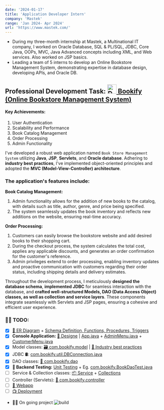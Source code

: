 ```yaml
---
date: '2024-01-17'
title: 'Application Developer Intern'
company: 'Mastek'
range: 'Jan 2024- Apr 2024'
url: 'https://www.mastek.com/'
---
```


<!-- > React.js, JSON Web Token (JWT) -->

- During my three-month internship at Mastek, a Multinational IT company, I worked on Oracle Database, SQL & PL/SQL, JDBC, Core Java, OOPs, MVC, Java Advanced concepts including XML, and Web services. Also worked on JSP basics.
- Leading a team of 5 interns to develop an Online Bookstore Management System, demonstrating expertise in database design, developing APIs, and Oracle DB.

<!-- ## Professional Development Task: [🔗 Bookify (Online Bookstore Management System)](https://github.com/Ayon-SSP/Bookify-OBMS) -->
<h2>Professional Development Task: <a href='https://github.com/Ayon-SSP/Bookify-OBMS' target="_blank"><img src="https://github.com/Ayon-SSP/bookify-obms-webapp/assets/80549753/334c8d8d-a952-4707-9fed-cc935f8bb8d2" alt="Description of the image" style="width: 30px; height: auto; margin-bottom: 7px;"> Bookify (Online Bookstore Management System)</a></h2>







#### Key Achievements:
1. User Authentication
2. Scalability and Performance
3. Book Catalog Management
4. Order Processing
5. Admin Functionality

I've developed a robust web application named `Book Store Management System` utilizing **Java**, **JSP**, **Servlets**, and **Oracle database**. Adhering to **industry best practices**, I've implemented object-oriented principles and adopted the **MVC (Model-View-Controller) architecture**.

### The application's features include:

**Book Catalog Management:**
1. Admin functionality allows for the addition of new books to the catalog, with details such as title, author, genre, and price being specified.
2. The system seamlessly updates the book inventory and reflects new additions on the website, ensuring real-time accuracy.

**Order Processing:**
1. Customers can easily browse the bookstore website and add desired books to their shopping cart.
2. During the checkout process, the system calculates the total cost, applies any applicable discounts, and generates an order confirmation for the customer's reference.
3. Admin privileges extend to order processing, enabling inventory updates and proactive communication with customers regarding their order status, including shipping details and delivery estimates.

Throughout the development process, I meticulously **designed the database schema**, **implemented JDBC** for seamless interaction with the database, and **crafted well-structured Models, DAO (Data Access Object) classes, as well as collection and service layers**. These components integrate seamlessly with Servlets and JSP pages, ensuring a cohesive and efficient user experience.

### 👷‍♂️ TODO:
- [x] [🎯 ER Diagram](https://github.com/Ayon-SSP/Bookify-OBMS/blob/main/docs/OBMS-ER-Diagram-v2-VU.png) + [Schema Definition, Functions, Procedures, Triggers](https://github.com/Ayon-SSP/Bookify-OBMS/tree/main/db)
- [x] **Console Application:** [📝 Designe](https://github.com/Ayon-SSP/bookify-obms-consoleapp/blob/main/README.md) | [App.java](https://github.com/Ayon-SSP/bookify-obms-consoleapp/blob/main/src/App.java) + [AdminMenu.java](https://github.com/Ayon-SSP/bookify-obms-consoleapp/blob/main/src/com/bookify/demo/AdminMenu.java) + [CustomerMenu.java](https://github.com/Ayon-SSP/bookify-obms-consoleapp/blob/main/src/com/bookify/demo/CustomerMenu.java)
- [x] Model classes: [🗃️ com.bookify.model](https://github.com/Ayon-SSP/bookify-obms-webapp/tree/main/src/main/java/com/bookify/model) | [🏢 Industry best practices](https://github.com/Ayon-SSP/bookify-obms-webapp/blob/main/src/main/java/com/bookify/model/Book.java)
- [x] JDBC 🛢️: [com.bookify.util.DBConnection.java](https://github.com/Ayon-SSP/bookify-obms-webapp/blob/main/src/main/java/com/bookify/util/DBConnection.java)
- [x] DAO classes: [📁 com.bookify.dao](https://github.com/Ayon-SSP/bookify-obms-webapp/tree/main/src/main/java/com/bookify/dao)
- [x] **🧪 Backend Testing:** [Unit Testing](https://github.com/Ayon-SSP/bookify-obms-webapp/tree/main/src/test/java/com/bookify) + Eg. [com.bookify.BookDaoTest.java](https://github.com/Ayon-SSP/bookify-obms-webapp/blob/main/src/test/java/com/bookify/BookDaoTest.java)
- [ ] Service & Collection classes: [📦 Service](https://github.com/Ayon-SSP/bookify-obms-webapp/tree/main/src/main/java/com/bookify/service) + [Collections](https://github.com/Ayon-SSP/bookify-obms-webapp/tree/main/src/main/java/com/bookify/collection)
- [ ] Controller (Servlets): [📁 com.bookify.controller]()
- [ ] [🔗 Webapp]()
- [ ] [📺 Deployment]()
- 👷‍♂️ On going project
![build](https://github.com/Ayon-SSP/bookify-obms-consoleapp/assets/80549753/ad61fe91-945a-4058-8aaf-7b6cfef0c8bb)




<!-- - [x] ![img](https://raw.githubusercontent.com/Ayon-SSP/bookify-obms-consoleapp/main/res/Models.jpg) -->
<!-- ```css
Database:
user: create_obms_admin_user, create_obms_system_user
schema: bookify(schema_definition)
    tables: tbl_author, tbl_book_category, tbl_genre, tbl_book, tbl_customer, tbl_customer_address, tbl_subscription, tbl_subscription_log_history, tbl_shopping_cart, tbl_wishlist, tbl_wishlist_item, tbl_user_review, tbl_orders, tbl_order_detail
insert data: insert_data
functions, procedures, triggers.
_________________________________
Backend:
> src/main/java
  com.bookify.util
  com.bookify.model
  com.bookify.dao
  com.bookify.collection
  com.bookify.service
  com.bookify.exception
  com.bookify.controller (servlet) *Servlets.java
> src/test/java
  com.bookify
  com.bookify.service
  com.bookify.admin.service
  com.bookify.user.service
_________________________________
Frontend:
> src/main/webapp
  css
  js
  images
  WEB-INF
    jsp
    lib
    web.xml
com.bookify.view(jsp)
``` -->


<!-- - Developed a **Java-based application** to manage the bookstore's inventory, sales, and customer data, enhancing the efficiency of the bookstore's operations.
- Conducted **unit testing** and **debugging** to ensure the application's functionality and performance.
- MVC: Designed the application using the **Model-View-Controller (MVC)** architecture to ensure the separation of concerns and scalability of the application.
- **Database Design**: Created a **relational database schema** to store the bookstore's data, including books, customers, orders, and reviews. -->




<!-- <details>
<summary>🔽 More 📂 </summary>

</details> -->

<!-- - ![img](https://raw.githubusercontent.com/Ayon-SSP/Bookify-OBMS/main/docs/OBMS-ER-Diagram-v2.png) -->

<!-- - My time at Enitiate not only deepened my technical proficiency but also provided valuable insights into the **fast-paced startup environment**.
, I specialized in developing authentication and security pages using [JSON Web Token (JWT)](https://djoser.readthedocs.io/en/latest/getting_started.html) with [React.js](https://legacy.reactjs.org/). This hands-on experience allowed me to enhance my skills in web development and security protocols. -->
